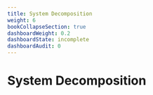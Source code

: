 ```yaml
---
title: System Decomposition
weight: 6
bookCollapseSection: true
dashboardWeight: 0.2
dashboardState: incomplete
dashboardAudit: 0
---
```


# System Decomposition